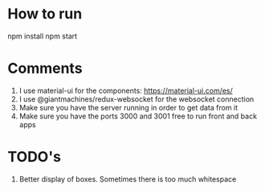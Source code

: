 # How to run
npm install
npm start

# Comments

1) I use material-ui for the components: https://material-ui.com/es/
2) I use @giantmachines/redux-websocket for the websocket connection
3) Make sure you have the server running in order to get data from it
4) Make sure you have the ports 3000 and 3001 free to run front and back apps

# TODO's

1) Better display of boxes. Sometimes there is too much whitespace